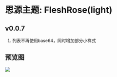 # 思源主题: FleshRose(light)

## v0.0.7
1. 列表不再使用base64，同时增加部分小样式

## 预览图
![](https://cdn.jsdelivr.net/gh/ihyw/blogIH-First@main/2021/01/25/FleshRose.png)